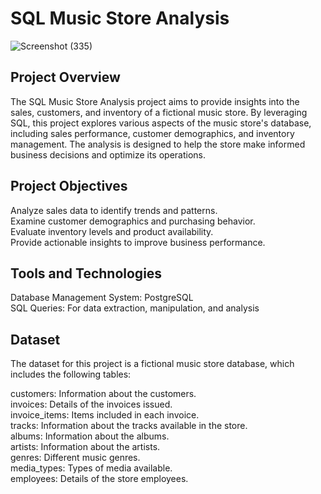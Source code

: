 # SQL Music Store Analysis
![Screenshot (335)](https://github.com/user-attachments/assets/4f83d408-2a17-4adb-b0bf-0a60c44156ad)



## Project Overview

The SQL Music Store Analysis project aims to provide insights into the sales, customers, and inventory of a fictional music store. By leveraging SQL, this project explores various aspects of the music store's database, including sales performance, customer demographics, and inventory management. The analysis is designed to help the store make informed business decisions and optimize its operations.

## Project Objectives

Analyze sales data to identify trends and patterns.         
Examine customer demographics and purchasing behavior.                           
Evaluate inventory levels and product availability.                                       
Provide actionable insights to improve business performance.                                                           

## Tools and Technologies

Database Management System: PostgreSQL                                             
SQL Queries: For data extraction, manipulation, and analysis                                                   

## Dataset

The dataset for this project is a fictional music store database, which includes the following tables:                                    

customers: Information about the customers.                                 
invoices: Details of the invoices issued.                                     
invoice_items: Items included in each invoice.                                       
tracks: Information about the tracks available in the store.                               
albums: Information about the albums.                                      
artists: Information about the artists.                                              
genres: Different music genres.                                       
media_types: Types of media available.                                        
employees: Details of the store employees.                                                  
